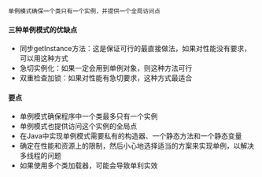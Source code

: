 ```text
单例模式确保一个类只有一个实例，并提供一个全局访问点
```

#### 三种单例模式的优缺点
- 同步getInstance方法：这是保证可行的最直接做法，如果对性能没有要求，可以用这种方式
- 急切实例化：如果一定会用到单例对象，则这种方法可行
- 双重检查加锁：如果对性能有急切要求，这种方式最适合

#### 要点
- 单例模式确保程序中一个类最多只有一个实例
- 单例模式也提供访问这个实例的全局点
- 在Java中实现单例模式需要私有的构造器、一个静态方法和一个静态变量
- 确定在性能和资源上的限制，然后小心地选择适当的方案来实现单例，以解决多线程的问题
- 如果使用多个类加载器，可能会导致单利实效